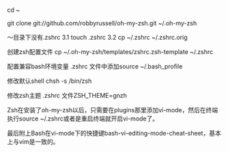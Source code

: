 cd ~

git clone git://github.com/robbyrussell/oh-my-zsh.git ~/.oh-my-zsh

～目录下没有.zshrc
3.1   touch .zshrc
3.2   cp ~/.zshrc   ~/.zshrc.orig

创建zsh配置文件
cp ~/.oh-my-zsh/templates/zshrc.zsh-template ~/.zshrc

配置兼容bash环境变量
.zshrc 文件中添加source ~/.bash_profile

修改默认shell
chsh -s /bin/zsh

修改zsh主题
.zshrc 文件ZSH_THEME=gnzh



Zsh在安装了oh-my-zsh以后，只需要在plugins那里添加vi-mode，然后在终端执行source ~/.zshrc或者是重启终端就开启vi-mode了。 

最后附上Bash在vi-mode下的快捷键bash-vi-editing-mode-cheat-sheet，基本上与vim是一致的。